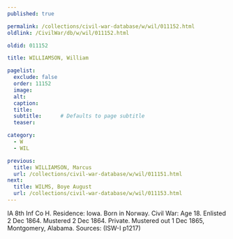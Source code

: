 ```yaml
---
published: true

permalink: /collections/civil-war-database/w/wil/011152.html
oldlink: /CivilWar/db/w/wil/011152.html

oldid: 011152

title: WILLIAMSON, William

pagelist:
  exclude: false
  order: 11152
  image: 
  alt:
  caption:
  title:
  subtitle:      # Defaults to page subtitle
  teaser:

category: 
  - W 
  - WIL

previous:
  title: WILLIAMSON, Marcus
  url: /collections/civil-war-database/w/wil/011151.html  
next:
  title: WILMS, Boye August
  url: /collections/civil-war-database/w/wil/011153.html   
---
```

IA 8th Inf Co H. Residence: Iowa. Born in Norway. Civil War: Age 18. Enlisted 2 Dec 1864. Mustered 2 Dec 1864. Private. Mustered out 1 Dec 1865, Montgomery, Alabama. Sources: (ISW-I p1217)
